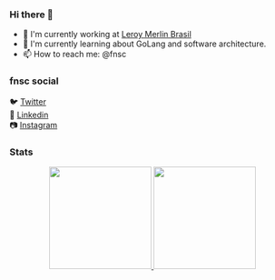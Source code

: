 ### Hi there 👋
- 🔭 I'm currently working at [Leroy Merlin Brasil](http://leroymerlin.com.br)
- 🌱 I'm currently learning about GoLang and software architecture.
- 📫 How to reach me: @fnsc

### fnsc social
🐦 [Twitter](https://twitter.com/fnscme) <br>
💼 [Linkedin](https://www.linkedin.com/in/fnsc) <br>
📷 [Instagram](http://instagram.com/fnsc) <br>

### Stats
<div align="center">
    <a href="https://github.com/fnsc"> 
        <img height="180em" src="https://github-readme-stats.vercel.app/api?username=fnsc&show_icons=true&theme=dark&include_all_commits=true&count_private=true" />
        <img height="180em" src="https://github-readme-stats.vercel.app/api/top-langs/?username=fnsc&layout=compact&theme=dark" />
    </a>
</div>

[comment]: <> (<div align="center">)

[comment]: <> (    <a href="https://github.com/fnsc">)

[comment]: <> (        <img height="180em" src="https://github-readme-stats.vercel.app/api/wakatime?username=fnsc&theme=dark" />)

[comment]: <> (    </a>)

[comment]: <> (</div>)
